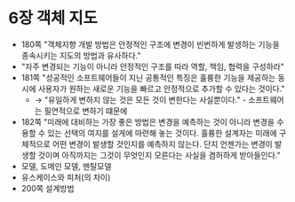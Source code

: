 # 6장 객체 지도

- 180쪽 "객체지향 개발 방법은 안정적인 구조에 변경이 빈번하게 발생하는 기능을 종속시키는 지도의 방법과 유사하다."
- "자주 변경되는 기능이 아니라 안정적인 구조를 따라 역할, 책임, 협력을 구성하라"
- 181쪽 "성공적인 소프트웨어들이 지닌 공통적인 특징은 훌륭한 기능을 제공하는 동시에 사용자가 원하는 새로운 기능을 빠르고 안정적으로 추가할 수 있다는 것이다."
    - → "유일하게 변하지 않는 것은 모든 것이 변한다는 사실뿐이다." - 소프트웨어는 필연적으로 변하기 떄문에
- 182쪽 "미래에 대비하는 가장 좋은 방법은 변경을 예측하는 것이 아니라 변경을 수용할 수 있는 선택의 여지를 설게에 마련해 놓는 것이다. 훌륭한 설계자는 미래에 구체적으로 어떤 변경이 발생할 것인지를 예측하지 않는다. 단지 언젠가는 변경이 발생할 것이며 아직까지는 그것이 무엇인지 모른다는 사실을 겸허하게 받아들인다."
- 모델, 도메인 모델, 멘탈모델
- 유스케이스와 피처(의 차이)
- 200쪽 설계방법

